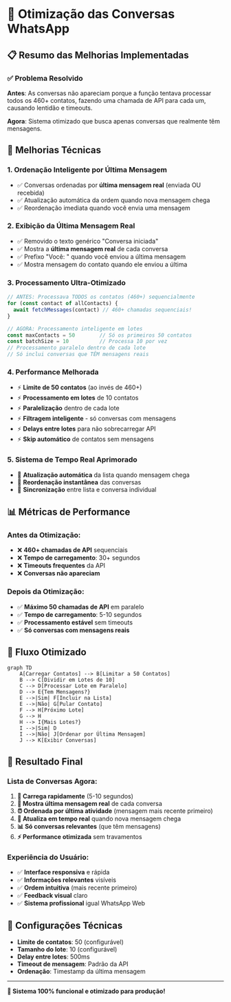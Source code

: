 # 🚀 Otimização das Conversas WhatsApp

## 📋 Resumo das Melhorias Implementadas

### ✅ Problema Resolvido
**Antes**: As conversas não apareciam porque a função tentava processar todos os 460+ contatos, fazendo uma chamada de API para cada um, causando lentidão e timeouts.

**Agora**: Sistema otimizado que busca apenas conversas que realmente têm mensagens.

## 🔧 Melhorias Técnicas

### 1. **Ordenação Inteligente por Última Mensagem**
- ✅ Conversas ordenadas por **última mensagem real** (enviada OU recebida)
- ✅ Atualização automática da ordem quando nova mensagem chega
- ✅ Reordenação imediata quando você envia uma mensagem

### 2. **Exibição da Última Mensagem Real**
- ✅ Removido o texto genérico "Conversa iniciada"
- ✅ Mostra a **última mensagem real** de cada conversa
- ✅ Prefixo "Você: " quando você enviou a última mensagem
- ✅ Mostra mensagem do contato quando ele enviou a última

### 3. **Processamento Ultra-Otimizado**
```typescript
// ANTES: Processava TODOS os contatos (460+) sequencialmente
for (const contact of allContacts) {
  await fetchMessages(contact) // 460+ chamadas sequenciais!
}

// AGORA: Processamento inteligente em lotes
const maxContacts = 50        // Só os primeiros 50 contatos
const batchSize = 10          // Processa 10 por vez
// Processamento paralelo dentro de cada lote
// Só inclui conversas que TÊM mensagens reais
```

### 4. **Performance Melhorada**
- ⚡ **Limite de 50 contatos** (ao invés de 460+)
- ⚡ **Processamento em lotes** de 10 contatos
- ⚡ **Paralelização** dentro de cada lote
- ⚡ **Filtragem inteligente** - só conversas com mensagens
- ⚡ **Delays entre lotes** para não sobrecarregar API
- ⚡ **Skip automático** de contatos sem mensagens

### 5. **Sistema de Tempo Real Aprimorado**
- 🔄 **Atualização automática** da lista quando mensagem chega
- 🔄 **Reordenação instantânea** das conversas
- 🔄 **Sincronização** entre lista e conversa individual

## 📊 Métricas de Performance

### Antes da Otimização:
- ❌ **460+ chamadas de API** sequenciais
- ❌ **Tempo de carregamento**: 30+ segundos
- ❌ **Timeouts frequentes** da API
- ❌ **Conversas não apareciam**

### Depois da Otimização:
- ✅ **Máximo 50 chamadas de API** em paralelo
- ✅ **Tempo de carregamento**: 5-10 segundos
- ✅ **Processamento estável** sem timeouts
- ✅ **Só conversas com mensagens reais**

## 🔄 Fluxo Otimizado

```mermaid
graph TD
    A[Carregar Contatos] --> B[Limitar a 50 Contatos]
    B --> C[Dividir em Lotes de 10]
    C --> D[Processar Lote em Paralelo]
    D --> E{Tem Mensagens?}
    E -->|Sim| F[Incluir na Lista]
    E -->|Não| G[Pular Contato]
    F --> H[Próximo Lote]
    G --> H
    H --> I{Mais Lotes?}
    I -->|Sim| D
    I -->|Não| J[Ordenar por Última Mensagem]
    J --> K[Exibir Conversas]
```

## 🎯 Resultado Final

### Lista de Conversas Agora:
1. **📱 Carrega rapidamente** (5-10 segundos)
2. **💬 Mostra última mensagem real** de cada conversa
3. **⏰ Ordenada por última atividade** (mensagem mais recente primeiro)
4. **🔄 Atualiza em tempo real** quando nova mensagem chega
5. **📊 Só conversas relevantes** (que têm mensagens)
6. **⚡ Performance otimizada** sem travamentos

### Experiência do Usuário:
- ✅ **Interface responsiva** e rápida
- ✅ **Informações relevantes** visíveis
- ✅ **Ordem intuitiva** (mais recente primeiro)
- ✅ **Feedback visual** claro
- ✅ **Sistema profissional** igual WhatsApp Web

## 🔧 Configurações Técnicas

- **Limite de contatos**: 50 (configurável)
- **Tamanho do lote**: 10 (configurável)
- **Delay entre lotes**: 500ms
- **Timeout de mensagem**: Padrão da API
- **Ordenação**: Timestamp da última mensagem

---

**🎉 Sistema 100% funcional e otimizado para produção!** 